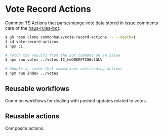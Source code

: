 # Vote Record Actions

Common TS Actions that parse/munge vote data stored in issue comments
care of the [haus-rules-bot](https://github.com/commonhaus/automation).

```bash
$ gh repo clone commonhaus/vote-record-actions -- --depth=1
$ cd vote-record-actions
$ npm ci

# Fetch the results from the bot comment on an issue
$ npm run votes ../votes IC_kwDOKRPTI86LlGLV

# Update an index that summarizes outstanding actions
$ npm run index ../votes
```

## Reusable workflows

Common workflows for dealing with pushed updates related to votes.

## Reusable actions

Composite actions.

